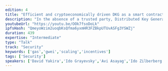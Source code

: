 ```yaml
---
edition: 4
title: "Efficient and cryptoeconomically driven DKG as a smart contract"
description: "In the absence of a trusted party, Distributed Key Generation (DKG) protocols are essential for the initial setup of any type of threshold cryptosystem. The protocol results with each of the participants holding a valid key share. We use Ethereum as a decentralized trusted platform to run a DKG protocol for BLS signatures. We use precompiled contracts that were initially designed for fast (within the block gas limit) zkSNARKs verification to overcome the computational complexity of the protocol. We rely on a previously proven DKG protocol, but our version is specifically designed to be implemented as a smart contract over Ethereum. We prove the security of our DKG protocol in the random oracle model and other common cryptographic assumptions. To conclude the system, we give an efficient smart contract for signature verification. Our smart contract consumes reasonable gas and scales nicely (in terms of the number of participants). Only a dispute between two of the participants will invoke elliptic curve arithmetics or paring computations. Ethereum is used for three reasons: As a medium for (synchronous) communication, as a mediating authority in case of conflicts, and as a cryptoeconomic incentivization layer over the plain DKG protocol."
youtubeUrl: "https://youtu.be/OOk7fsoDoLk"
ipfsHash: "QmeyoWzim2uoqbKsQfma6yxmHR3FZBkpUTUvASFg3YSWZj"
duration: 439
expertise: "Intermediate"
type: "Talk"
track: "Security"
keywords: ['gas','gwei','scaling','incentives']
tags: ['Security']
speakers: ['David Yakira','Ido Grayevsky','Avi Asayag','Ido Zilberberg']
---
```

